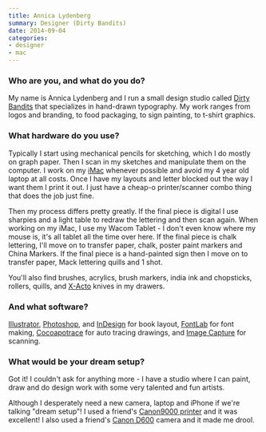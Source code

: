 ```yaml
---
title: Annica Lydenberg
summary: Designer (Dirty Bandits)
date: 2014-09-04
categories:
- designer
- mac
---
```


### Who are you, and what do you do?

My name is Annica Lydenberg and I run a small design studio called [Dirty Bandits](http://dirtybandits.com/ "Annica's design studio.") that specializes in hand-drawn typography. My work ranges from logos and branding, to food packaging, to sign painting, to t-shirt graphics.

### What hardware do you use?

Typically I start using mechanical pencils for sketching, which I do mostly on graph paper. Then I scan in my sketches and manipulate them on the computer. I work on my [iMac][] whenever possible and avoid my 4 year old laptop at all costs. Once I have my layouts and letter blocked out the way I want them I print it out. I just have a cheap-o printer/scanner combo thing that does the job just fine. 

Then my process differs pretty greatly. If the final piece is digital I use sharpies and a light table to redraw the lettering and then scan again. When working on my iMac, I use my Wacom Tablet - I don't even know where my mouse is, it's all tablet all the time over here. If the final piece is chalk lettering, I'll move on to transfer paper, chalk, poster paint markers and China Markers. If the final piece is a hand-painted sign then I move on to transfer paper, Mack lettering quills and 1 shot.

You'll also find brushes, acrylics, brush markers, india ink and chopsticks, rollers, quills, and [X-Acto][] knives in my drawers.

### And what software?

[Illustrator][], [Photoshop][], and [InDesign][] for book layout, [FontLab][fontlab-studio] for font making, [Cocoapotrace][] for auto tracing drawings, and [Image Capture][image-capture] for scanning.

### What would be your dream setup?

Got it! I couldn't ask for anything more - I have a studio where I can paint, draw and do design work with some very talented and fun artists. 

Although I desperately need a new camera, laptop and iPhone if we're talking "dream setup"! I used a friend's [Canon9000 printer][canoscan-9000f] and it was excellent! I also used a friend's [Canon D600][eos-rebel-t3i] camera and it made me drool.

[canoscan-9000f]: http://usa.canon.com/cusa/consumer/products/scanners/film_negative_scanners/canoscan_9000f "A film and negatives scanner."
[cocoapotrace]: http://www.geocities.jp/applescriptdepot/iWeb/AppleScriptDepot/Cocoapotrace.html "A Mac frontend software the potrace raster to vector software."
[eos-rebel-t3i]: https://en.wikipedia.org/wiki/Canon_EOS_600D "An 18 megapixel DSLR."
[fontlab-studio]: https://old.fontlab.com/font-editor/fontlab-studio/ "Font creation software."
[illustrator]: https://www.adobe.com/products/illustrator.html "A vector graphics editor."
[imac]: https://www.apple.com/imac/ "An all-in-one computer."
[image-capture]: https://en.wikipedia.org/wiki/Image_Capture "Software included with Mac OS X for capturing images from cameras and scanners."
[indesign]: https://www.adobe.com/products/indesign.html "A desktop/web publishing application."
[photoshop]: https://www.adobe.com/products/photoshop.html "A bitmap image editor."
[x-acto]: https://en.wikipedia.org/wiki/X-Acto "A knife."
